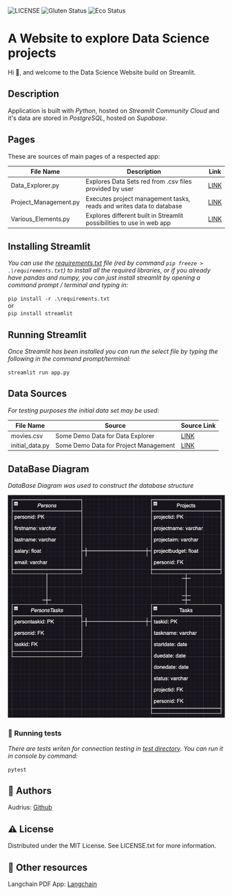 ![LICENSE](https://img.shields.io/badge/license-MIT-blue.svg?style=flat-square)
![Gluten Status](https://img.shields.io/badge/Gluten-Free-green.svg)
![Eco Status](https://img.shields.io/badge/ECO-Friendly-green.svg)
# A Website to explore Data Science projects

Hi :wave:, and welcome to the Data Science Website build on Streamlit.

## Description
Application is built with *Python*, hosted on *Streamlit Community Cloud* and it's data are 
stored in *PostgreSQL*, hosted on _Supabase_.

## Pages
These are sources of main pages of a respected app:

| File Name             | Description                                                            | Link                                    |
|-----------------------|------------------------------------------------------------------------|-----------------------------------------|
| Data_Explorer.py      | Explores Data Sets red from .csv files provided by user                | [LINK](./pages/1_Data_Explorer.py)      |
| Project_Management.py | Executes project management tasks, reads and writes data to database   | [LINK](./pages/2_Project_management.py) |
| Various_Elements.py   | Explores different built in Streamlit possibilities to use in web app  | [LINK](./pages/4_Various_Elements.py)   |

## Installing Streamlit

_You can use the [requirements.txt](requirements.txt) file (red by command `pip freeze > .\requirements.txt`) to install all the required libraries, 
or if you already have pandas and numpy, you can just install streamlit by opening 
a command prompt / terminal and typing in:_

`pip install -r .\requirements.txt`<br>
or<br>
`pip install streamlit`

## Running Streamlit

_Once Streamlit has been installed you can run the select file by typing the following in the command prompt/terminal:_

`streamlit run app.py`

## Data Sources
_For testing purposes the initial data set may be used:_

| File Name       | Source                                | Source Link                   |
|-----------------|---------------------------------------|-------------------------------|
| movies.csv      | Some Demo Data for Data Explorer      | [LINK](./data/movies.csv)     |
| initial_data.py | Some Demo Data for Project Management | [LINK](./src/initial_data.py) |
## DataBase Diagram
_DataBase Diagram was used to construct the database structure_

![DataBase Diagram](./data/tb_diagram.png)
<br>
### 🧪 Running tests

_There are tests writen for connection testing in [test directory](./data/test_conn.py). You can run it in console by command:_

`pytest`

## 🎅 Authors

Audrius: [Github](https://github.com/audrbar)

## ⚠️ License

Distributed under the MIT License. See LICENSE.txt for more information.

## 🔗 Other resources

Langchain PDF App: [Langchain](https://www.youtube.com/watch?v=wUAUdEw5oxM)